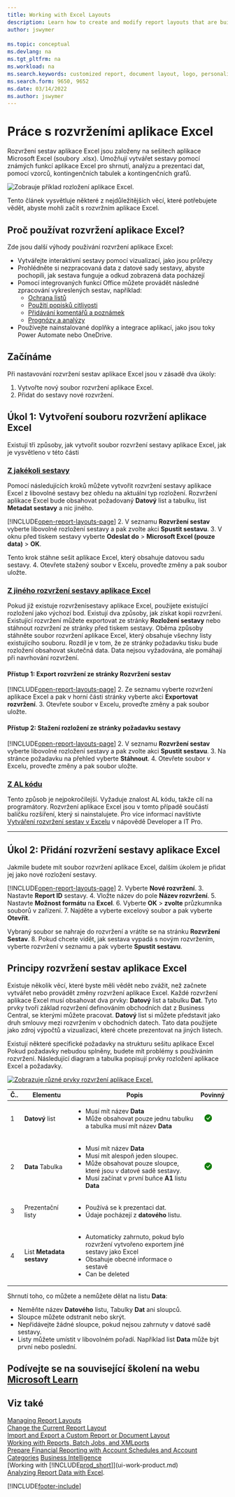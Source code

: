 ```yaml
---
title: Working with Excel Layouts
description: Learn how to create and modify report layouts that are built using Excel.
author: jswymer

ms.topic: conceptual
ms.devlang: na
ms.tgt_pltfrm: na
ms.workload: na
ms.search.keywords: customized report, document layout, logo, personalize
ms.search.form: 9650, 9652
ms.date: 03/14/2022
ms.author: jswymer
---
```

# Práce s rozvrženími aplikace Excel

Rozvržení sestav aplikace Excel jsou založeny na sešitech aplikace Microsoft Excel (soubory .xlsx). Umožňují vytvářet sestavy pomocí známých funkcí aplikace Excel pro shrnutí, analýzu a prezentaci dat, pomocí vzorců, kontingenčních tabulek a kontingenčních grafů.

![Zobrauje příklad rozložení aplikace Excel.](media/excel-layout-2.png)

Tento článek vysvětluje některé z nejdůležitějších věcí, které potřebujete vědět, abyste mohli začít s rozvržním aplikace Excel.

## Proč používat rozvržení aplikace Excel?

Zde jsou další výhody používání rozvržení aplikace Excel:

- Vytvářejte interaktivní sestavy pomocí vizualizací, jako jsou průřezy
- Prohlédněte si nezpracovaná data z datové sady sestavy, abyste pochopili, jak sestava funguje a odkud zobrazená data pocházejí
- Pomocí integrovaných funkcí Office můžete provádět následné zpracování vykreslených sestav, například:
   - [Ochrana listů](https://support.microsoft.com/en-us/office/protect-a-worksheet-3179efdb-1285-4d49-a9c3-f4ca36276de6)
   - [Použití popisků citlivosti](https://support.microsoft.com/en-us/office/apply-sensitivity-labels-to-your-files-and-email-in-office-2f96e7cd-d5a4-403b-8bd7-4cc636bae0f9)
   - [Přidávání komentářů a poznámek](https://support.microsoft.com/en-us/office/insert-comments-and-notes-in-excel-65f504d8-160b-4a05-ac30-46fbd5227a52)
   - [Prognózy a analýzy](https://support.microsoft.com/en-us/office/introduction-to-what-if-analysis-22bffa5f-e891-4acc-bf7a-e4645c446fb4)
- Používejte nainstalované doplňky a integrace aplikací, jako jsou toky Power Automate nebo OneDrive.

## Začínáme

Při nastavování rozvržení sestav aplikace Excel jsou v zásadě dva úkoly:

1. Vytvořte nový soubor rozvržení aplikace Excel.
2. Přidat do sestavy nové rozvržení.

## Úkol 1: Vytvoření souboru rozvržení aplikace Excel

Existují tři způsoby, jak vytvořit soubor rozvržení sestavy aplikace Excel, jak je vysvětleno v této části

### [Z jakékoli sestavy](#tab/any-report)

Pomocí následujících kroků můžete vytvořit rozvržení sestavy aplikace Excel z libovolné sestavy bez ohledu na aktuální typ rozložení. Rozvržení aplikace Excel bude obsahovat požadovaný **Datový** list a tabulku, list **Metadat sestavy** a nic jiného.

[!INCLUDE[open-report-layouts-page](includes/open-report-layouts-page.md)]
2. V seznamu **Rozvržení sestav** vyberte libovolné rozložení sestavy a pak zvolte akci **Spustit sestavu**.
3. V oknu před tiskem sestavy vyberte **Odeslat do** > **Microsoft Excel (pouze data)** > **OK**.

Tento krok stáhne sešit aplikace Excel, který obsahuje datovou sadu sestavy.
4. Otevřete stažený soubor v Excelu, proveďte změny a pak soubor uložte.

### [Z jiného rozvržení sestavy aplikace Excel](#tab/other-layout)

Pokud již existuje rozvrženísestavy aplikace Excel, použijete existující rozložení jako výchozí bod. Existují dva způsoby, jak získat kopii rozvržení. Existující rozvržení můžete exportovat ze stránky **Rozložení sestavy** nebo stáhnout rozvržení ze stránky před tiskem sestavy. Oběma způsoby stáhněte soubor rozvržení aplikace Excel, který obsahuje všechny listy existujícího souboru. Rozdíl je v tom, že ze stránky požadavku tisku bude rozložení obsahovat skutečná data. Data nejsou vyžadována, ale pomáhají při navrhování rozvržení.

#### Přístup 1: Export rozvržení ze stránky **Rozvržení sestav**

[!INCLUDE[open-report-layouts-page](includes/open-report-layouts-page.md)]
2. Ze seznamu vyberte rozvržení aplikace Excel a pak v horní části stránky vyberte akci **Exportovat rozvržení**.
3. Otevřete soubor v Excelu, proveďte změny a pak soubor uložte.

#### Přístup 2: Stažení rozložení ze stránky požadavku sestavy

[!INCLUDE[open-report-layouts-page](includes/open-report-layouts-page.md)]
2. V seznamu **Rozvržení sestav** vyberte libovolné rozložení sestavy a pak zvolte akci **Spustit sestavu**.
3. Na stránce požadavku na přehled vyberte **Stáhnout**.
4. Otevřete soubor v Excelu, proveďte změny a pak soubor uložte.

### [Z AL kódu](#tab/from-code)

Tento způsob je nejpokročilejší. Vyžaduje znalost AL kódu, takže cílí na programátory. Rozvržení aplikace Excel jsou v tomto případě součástí balíčku rozšíření, který si nainstalujete. Pro více informací navštivte [Vytváření rozvržení sestav v Excelu](/dynamics365/business-central/dev-itpro/developer/devenv-howto-excel-report-layout) v nápovědě Developer a IT Pro.

---

## Úkol 2: Přidání rozvržení sestavy aplikace Excel

Jakmile budete mít soubor rozvržení aplikace Excel, dalším úkolem je přidat jej jako nové rozložení sestavy.

[!INCLUDE[open-report-layouts-page](includes/open-report-layouts-page.md)]
2. Vyberte **Nové rozvržení**.
3. Nastavte **Report ID** sestavy.
4. Vložte název do pole  **Název rozvržení**.
5. Nastavte **Možnost formátu** na **Excel**.
6. Vyberte **OK** > **zvolte** průzkumníka souborů v zařízení.
7. Najděte a vyberte excelový soubor a pak vyberte **Otevřít**.

Vybraný soubor se nahraje do rozvržení a vrátíte se na stránku **Rozvržení Sestav**.
8. Pokud chcete vidět, jak sestava vypadá s novým rozvržením, vyberte rozvržení v seznamu a pak vyberte **Spustit sestavu**.


<!--

**Data** sheet
  - An Excel layout must contain a sheet named **Data**.
  - The **Data** sheet can only include one table named **Data**.

**Data** table
  - The **Data** sheet must include a table that has the name **Data**.
  - The table must have at least one column and can only include columns that are also in report dataset.
  - The table must start in the first cell A1 of the **Data** sheet.

3. Report Metadata
-->

## Principy rozvržení sestav aplikace Excel

Existuje několik věcí, které byste měli vědět nebo zvážit, než začnete vytvářet nebo provádět změny rozvržení aplikace Excel. Každé rozvržení aplikace Excel musí obsahovat dva prvky: **Datový** list a tabulku **Dat**. Tyto prvky tvoří základ rozvržení definováním obchodních dat z Business Central, se kterými můžete pracovat. **Datový** list si můžete představit jako druh smlouvy mezi rozvržením v obchodních datech. Tato data použijete jako zdroj výpočtů a vizualizací, které chcete prezentovat na jiných listech.

Existují některé specifické požadavky na strukturu sešitu aplikace Excel Pokud požadavky nebudou splněny, budete mít problémy s používáním rozvržení. Následující diagram a tabulka popisují prvky rozložení aplikace Excel a požadavky.

[![Zobrazuje různé prvky rozvržení aplikace Excel.](media/excel-layout-callouts-2.png)](media/excel-layout-callouts-2.png#lightbox)

| Č.. | Elementu | Popis | Povinný |
|---|-------|----|---|
| 1 | **Datový** list | <ul><li>Musí mít název **Data**</li><li>Může obsahovat pouze jednu tabulku a tabulka musí mít název **Data**</li></ul> | ![Je povinné](media/check.png) |
| 2 | **Data** Tabulka | <ul><li>Musí mít název **Data**</li><li>Musí mít alespoň jeden sloupec.</li><li>Může obsahovat pouze sloupce, které jsou v datové sadě sestavy.</li><li>Musí začínat v první buňce **A1** listu **Data**</li></ul> | ![Je povinné](media/check.png) |
| 3 | Prezentační listy | <ul><li>Používá se k prezentaci dat.</li><li>Údaje pocházejí z **datového** listu. </li></ul> |
| 4 | List **Metadata sestavy** | <ul><li>Automaticky zahrnuto, pokud bylo rozvržení vytvořeno exportem jiné sestavy jako Excel</li><li>Obsahuje obecné informace o sestavě</li><li>Can be deleted</li></ul> |

Shrnutí toho, co můžete a nemůžete dělat na listu **Data**:

- Neměňte název **Datového** listu, Tabulky **Dat** ani sloupců.
- Sloupce můžete odstranit nebo skrýt.
- Nepřidávejte žádné sloupce, pokud nejsou zahrnuty v datové sadě sestavy.
- Listy můžete umístit v libovolném pořadí. Například list **Data** může být první nebo poslední.

## Podívejte se na související školení na webu [Microsoft Learn](/learn/modules/change-documents-dynamics-365-business-central/index)

## Viz také

[Managing Report Layouts](ui-manage-report-layouts.md)  
[Change the Current Report Layout](ui-how-change-layout-currently-used-report.md)  
[Import and Export a Custom Report or Document Layout](ui-how-import-and-export-report-layout.md)  
[Working with Reports, Batch Jobs, and XMLports](ui-work-report.md)  
[Prepare Financial Reporting with Account Schedules and Account Categories](bi-how-work-account-schedule.md)
[Business Intelligence](bi.md)  
[Working with [!INCLUDE[prod_short](includes/prod_short.md)]](ui-work-product.md)  
[Analyzing Report Data with Excel](report-analyze-excel.md).


[!INCLUDE[footer-include](includes/footer-banner.md)]